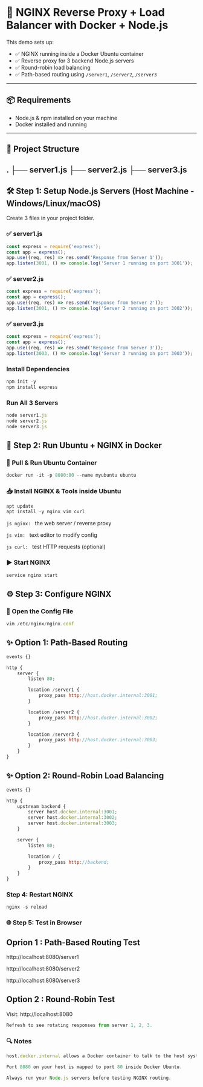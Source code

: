 # 🚀 NGINX Reverse Proxy + Load Balancer with Docker + Node.js

This demo sets up:

- ✅ NGINX running inside a Docker Ubuntu container
- ✅ Reverse proxy for 3 backend Node.js servers
- ✅ Round-robin load balancing
- ✅ Path-based routing using `/server1`, `/server2`, `/server3`

---

## 📦 Requirements

- Node.js & npm installed on your machine
- Docker installed and running

---

## 🧱 Project Structure
. ├── server1.js ├── server2.js ├── server3.js
---

## 🛠️ Step 1: Setup Node.js Servers (Host Machine - Windows/Linux/macOS)

Create 3 files in your project folder.

### ✅ server1.js
```js
const express = require('express');
const app = express();
app.use((req, res) => res.send('Response from Server 1'));
app.listen(3001, () => console.log('Server 1 running on port 3001'));
```
### ✅ server2.js
```js
const express = require('express');
const app = express();
app.use((req, res) => res.send('Response from Server 2'));
app.listen(3001, () => console.log('Server 2 running on port 3002'));
```

### ✅ server3.js
```js
const express = require('express');
const app = express();
app.use((req, res) => res.send('Response from Server 3'));
app.listen(3003, () => console.log('Server 3 running on port 3003'));
```
###  Install Dependencies
```js
npm init -y
npm install express
```

### Run All 3 Servers
```js
node server1.js
node server2.js
node server3.js
```

## 🐳 Step 2: Run Ubuntu + NGINX in Docker
### 🧱 Pull & Run Ubuntu Container
```js
docker run -it -p 8080:80 --name myubuntu ubuntu
```

### 📥 Install NGINX & Tools inside Ubuntu
```js
apt update
apt install -y nginx vim curl
```

```js nginx: ``` the web server / reverse proxy


```js vim: ``` text editor to modify config

```js curl: ``` test HTTP requests (optional)

### ▶️ Start NGINX
```js
service nginx start
```

## ⚙️ Step 3: Configure NGINX
### 📂 Open the Config File
```js
vim /etc/nginx/nginx.conf
```

## ✨ Option 1: Path-Based Routing

```js
events {}

http {
    server {
        listen 80;

        location /server1 {
            proxy_pass http://host.docker.internal:3001;
        }

        location /server2 {
            proxy_pass http://host.docker.internal:3002;
        }

        location /server3 {
            proxy_pass http://host.docker.internal:3003;
        }
    }
}
```

## ✨ Option 2: Round-Robin Load Balancing
```js
events {}

http {
    upstream backend {
        server host.docker.internal:3001;
        server host.docker.internal:3002;
        server host.docker.internal:3003;
    }

    server {
        listen 80;

        location / {
            proxy_pass http://backend;
        }
    }
}
```

###  Step 4: Restart NGINX
```js
nginx -s reload
```

### 🌐 Step 5: Test in Browser
## Oprion 1 : Path-Based Routing Test
 http://localhost:8080/server1
 
 http://localhost:8080/server2
 
 http://localhost:8080/server3
## Option 2 : Round-Robin Test
  Visit: http://localhost:8080
```js
Refresh to see rotating responses from server 1, 2, 3.
```

### 🔍 Notes
```js
host.docker.internal allows a Docker container to talk to the host system.

Port 8080 on your host is mapped to port 80 inside Docker Ubuntu.

Always run your Node.js servers before testing NGINX routing.
```




